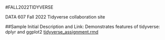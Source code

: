 #FALL2022TIDYVERSE

DATA 607 Fall 2022 Tidyverse collaboration site

##Sample
Initial Description and Link:
Demonstrates features of tidyverse: dplyr and ggplot2
[tidyverse_assignment.rmd](https://github.com/karmaggyatso/CUNY_SPS/blob/main/Github_data607/tidyverse_assignment/data607_tidyverse.Rmd)
